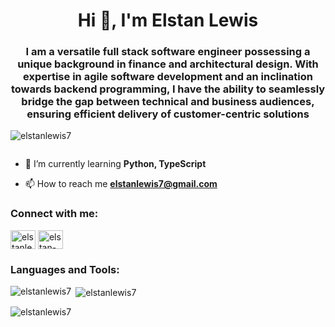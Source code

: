 <h1 align="center">Hi 👋, I'm Elstan Lewis</h1>
<h3 align="center">I am a versatile full stack software engineer possessing a unique background in finance and architectural design. With expertise in agile software development and an inclination towards backend programming, I have the ability to seamlessly bridge the gap between technical and business audiences, ensuring efficient delivery of customer-centric solutions</h3>

<p align="left"> <img src="https://komarev.com/ghpvc/?username=elstanlewis7&label=Profile%20views&color=0e75b6&style=flat" alt="elstanlewis7" /> </p>

<p align="left"> <a href="https://twitter.com/" target="blank"><img src="https://img.shields.io/twitter/follow/?logo=twitter&style=for-the-badge" alt="" /></a> </p>

- 🌱 I’m currently learning **Python, TypeScript**

- 📫 How to reach me **elstanlewis7@gmail.com**

<h3 align="left">Connect with me:</h3>
<p align="left">
<a href="https://dev.to/elstanlewis7" target="blank"><img align="center" src="https://raw.githubusercontent.com/rahuldkjain/github-profile-readme-generator/master/src/images/icons/Social/devto.svg" alt="elstanlewis7" height="30" width="40" /></a>
<a href="https://linkedin.com/in/elstan-lewis" target="blank"><img align="center" src="https://raw.githubusercontent.com/rahuldkjain/github-profile-readme-generator/master/src/images/icons/Social/linked-in-alt.svg" alt="elstan-lewis" height="30" width="40" /></a>
</p>

<h3 align="left">Languages and Tools:</h3>


<p><img align="left" src="https://github-readme-stats.vercel.app/api/top-langs?username=elstanlewis7&show_icons=true&locale=en&layout=compact" alt="elstanlewis7" /></p>

<p>&nbsp;<img align="center" src="https://github-readme-stats.vercel.app/api?username=elstanlewis7&show_icons=true&locale=en" alt="elstanlewis7" /></p>

<p><img align="center" src="https://github-readme-streak-stats.herokuapp.com/?user=elstanlewis7&" alt="elstanlewis7" /></p>
